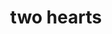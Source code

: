 ---
layout: smileys&emotion
title: two hearts
emoji: two_hearts
permalink: 💕.html
image: assets/img/3moji/two_hearts.png
---